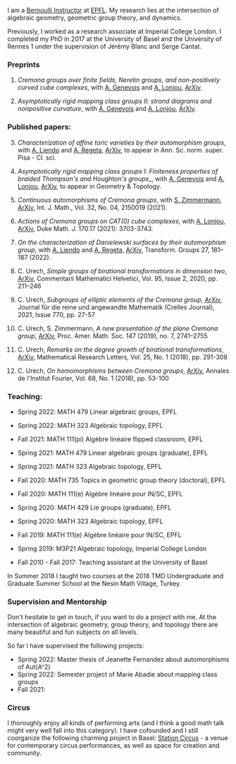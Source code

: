 I am a [Bernoulli Instructor](https://www.epfl.ch/schools/sb/research/math/bernoulli-instructors/) at [EPFL](https://www.epfl.ch). My research lies at the intersection of algebraic geometry, geometric group theory, and dynamics. 

Previously, I worked as a research associate at Imperial College London. I completed my PhD in 2017 at the University of Basel and the University of Rennes 1 under the supervision of Jérémy Blanc and Serge Cantat. 


### Preprints
1.  _Cremona groups over finite fields, Neretin groups, and non-positively curved cube complexes_, with [A. Genevois](https://sites.google.com/view/agenevois) and [A. Lonjou](https://www.imo.universite-paris-saclay.fr/~lonjou/), [ArXiv](https://arxiv.org/abs/2110.14605).

2. _Asymptotically rigid mapping class groups II: strand diagrams and nonpositive curvature_, with [A. Genevois](https://sites.google.com/view/agenevois) and [A. Lonjou](https://www.imo.universite-paris-saclay.fr/~lonjou/), [ArXiv](https://arxiv.org/abs/2110.06721).



### Published papers:
3. _Characterization of affine toric varieties by their automorphism groups_, with [A. Liendo](http://inst-mat.utalca.cl/~aliendo/) and [A. Regeta](https://andriyregeta.wixsite.com/homepage), [ArXiv](https://arxiv.org/abs/1805.03991), to appear in Ann. Sc. norm. super. Pisa - Cl. sci.

4. _Asymptotically rigid mapping class groups I: Finiteness properties of braided Thompson's and Houghton's groups__, with [A. Genevois](https://sites.google.com/view/agenevois) and [A. Lonjou](https://www.imo.universite-paris-saclay.fr/~lonjou/), [ArXiv](https://arxiv.org/abs/2010.07225), to appear in Geometry & Topology.

5. _Continuous automorphisms of Cremona groups_, with [S. Zimmermann](https://math.univ-angers.fr/~zimmermann/), [ArXiv](https://arxiv.org/abs/1909.11050),  Int. J. Math., Vol. 32, No. 04, 2150019 (2021).

6. _Actions of Cremona groups on CAT(0) cube complexes_, with [A. Lonjou](https://www.imo.universite-paris-saclay.fr/~lonjou/), [ArXiv](https://arxiv.org/abs/2001.00783,), Duke Math. J. 170.17 (2021): 3703-3743.

7. _On the characterization of Danielewski surfaces by their automorphism group_, with [A. Liendo](http://inst-mat.utalca.cl/~aliendo/) and [A. Regeta](https://andriyregeta.wixsite.com/homepage), [ArXiv](https://arxiv.org/abs/1905.00423), Transform. Groups 27, 181–187 (2022).

8. C. Urech, _Simple groups of birational transformations in dimension two_,  [ArXiv](https://arxiv.org/abs/1802.09258), Commentarii Mathematici Helvetici, Vol. 95, Issue 2, 2020, pp. 211–246

9. C. Urech, _Subgroups of elliptic elements of the Cremona group_, [ArXiv](https://arxiv.org/abs/1606.04822), Journal für die reine und angewandte Mathematik (Crelles Journal), 2021, Issue 770, pp. 27-57

10. C. Urech, S. Zimmermann, _A new presentation of the plane Cremona group_, [ArXiv](https://arxiv.org/abs/1802.02735), Proc. Amer. Math. Soc.  147  (2019),  no. 7, 2741–2755

11.  C. Urech,  _Remarks on the degree growth of birational transformations_, [ArXiv](https://arxiv.org/abs/1802.02735), Mathematical Research Letters, Vol. 25, No. 1 (2018), pp. 291-308

12. C. Urech, _On homomorphisms between Cremona groups_, [ArXiv](https://arxiv.org/abs/1603.03294), Annales de l'Institut Fourier, Vol. 68, No. 1 (2018), pp. 53-100


### Teaching:
- Spring 2022: MATH 479 Linear algebraic groups, EPFL
- Spring 2022: MATH 323 Algebraic topology, EPFL
- Fall 2021: MATH 111(pi) Algèbre linéaire flipped classroom, EPFL
- Spring 2021: MATH 479 Linear algebraic groups (graduate), EPFL
- Spring 2021: MATH 323 Algebraic topology, EPFL
- Fall 2020: MATH 735 Topics in geometric group theory (doctoral),  EPFL	
- Fall 2020: MATH 111(e) Algèbre linéaire pour IN/SC,  EPFL
- Spring 2020: MATH 429 Lie groups (graduate), EPFL
- Spring 2020: MATH 323 Algebraic topology, EPFL
- Fall 2019: MATH 111(e) Algèbre linéaire pour IN/SC,  EPFL
- Spring 2019: M3P21 Algebraic topology, Imperial College London 

- Fall 2010 - Fall 2017: Teaching assistant at the University of Basel 

In Summer 2018 I taught two courses at the 2018 TMD Undergraduate and Graduate Summer School at the Nesin Math Village, Turkey.



### Supervision and Mentorship
Don't hesitate to get in touch, if you want to do a project with me. At the intersection of algebraic geometry, group theory, and topology there are many beautiful and fun subjects on all levels. 

So far I have supervised the following projects:
- Spring 2022: Master thesis of Jeanette Fernandez about automorphisms of Aut(A^2)
- Spring 2022: Semester project of Marie Abadie about mapping class groups
- Fall 2021: 



### Circus

I thoroughly enjoy all kinds of performing arts (and I think a good math talk might very well fall into this category). I have cofounded and I still coorganize the following charming project in Basel: [Station Circus](https://www.stationcircus.ch) - a venue for contemporary circus performances, as well as space for creation and community.

<!---
Markdown is a lightweight and easy-to-use syntax for styling your writing. It includes conventions for

```markdown
Syntax highlighted code block

# Header 1
## Header 2
### Header 3

- Bulleted
- List

1. Numbered
2. List

**Bold** and _Italic_ and `Code` text

[Link](url) and ![Image](src)
```

For more details see [GitHub Flavored Markdown](https://guides.github.com/features/mastering-markdown/).

### Jekyll Themes

Your Pages site will use the layout and styles from the Jekyll theme you have selected in your [repository settings](https://github.com/christianurech/christianurech.github.io/settings/pages). The name of this theme is saved in the Jekyll `_config.yml` configuration file.

### Support or Contact

Having trouble with Pages? Check out our [documentation](https://docs.github.com/categories/github-pages-basics/) or [contact support](https://support.github.com/contact) and we’ll help you sort it out.
--->
